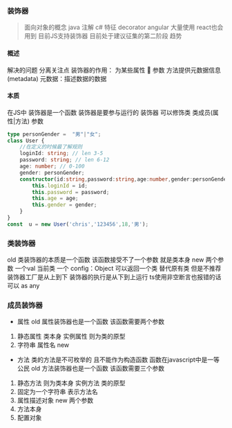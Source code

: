 ### 装饰器
> 面向对象的概念 java 注解 c# 特征 decorator
> angular 大量使用 react也会用到
> 目前JS支持装饰器 目前处于建议征集的第二阶段
趋势
#### 概述
解决的问题
分离关注点
装饰器的作用： 为某些属性 🥱 参数 方法提供元数据信息 (metadata)
元数据：描述数据的数据
#### 本质
在JS中 装饰器是一个函数 装饰器是要参与运行的
装饰器 可以修饰类 类成员(属性|方法) 参数

```ts
type personGender =  "男"|"女";
class User {
    //在定义的时候最了解规则
    loginId: string; // len 3-5
    password: string; // len 6-12
    age: number; // 0-100
    gender: personGender;
    constructor(id:string,password:string,age:number,gender:personGender){
        this.loginId = id;
        this.password = password;
        this.age = age;
        this.gender = gender;
    }
}
const  u = new User('chris','123456',18,'男');
```

### 类装饰器
old 类装饰器的本质是一个函数 该函数接受不了一个参数 就是类本身
new 两个参数 一个val 当前类 一个 config：Object
可以返回一个类 替代原有类 但是不推荐
装饰器工厂是从上到下 装饰器的执行是从下到上运行
ts使用非空断言也报错的话可以 as any
### 成员装饰器
- 属性 
 old 属性装饰器也是一个函数 该函数需要两个参数
 1. 静态属性 类本身  实例属性 则为类的原型
 2. 字符串 属性名
 new
- 方法
类的方法是不可枚举的 且不能作为构造函数
函数在javascript中是一等公民
old 方法装饰器也是一个函数 该函数需要三个参数
1. 静态方法 则为类本身 实例方法 类的原型
2. 固定为一个字符串 表示方法名
3. 属性描述对象
new 两个参数 
1. 方法本身
2. 配置对象
